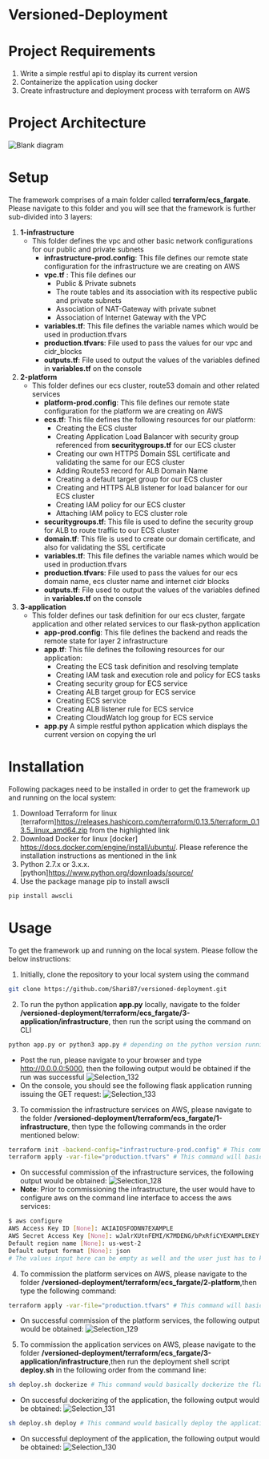 # Versioned-Deployment
# Project Requirements
1. Write a simple restful api to display its current version
2. Containerize the application using docker
3. Create infrastructure and deployment process with terraform on AWS
# Project Architecture
![Blank diagram](https://user-images.githubusercontent.com/49628483/97487257-a46d4700-1982-11eb-975f-6e1ba4866d25.jpeg)
# Setup
The framework comprises of a main folder called **terraform/ecs_fargate**. Please navigate to this folder and you will see that the framework is further sub-divided into 3 layers:
1. **1-infrastructure**
   * This folder defines the vpc and other basic network configurations for our public and private subnets
     * **infrastructure-prod.config**: This file defines our remote state configuration for the infrastructure we are creating on AWS
     * **vpc.tf** : This file defines our 
        - Public & Private subnets 
        - The route tables and its association with its respective public and private subnets
        - Association of NAT-Gateway with private subnet
        - Association of Internet Gateway with the VPC
     * **variables.tf**: This file defines the variable names which would be used in production.tfvars
     * **production.tfvars**: File used to pass the values for our vpc and cidr_blocks
     * **outputs.tf**: File used to output the values of the variables defined in **variables.tf** on the console
2. **2-platform**
   * This folder defines our ecs cluster, route53 domain and other related services
     * **platform-prod.config**: This file defines our remote state configuration for the platform  we are creating on AWS
     * **ecs.tf**: This file defines the following resources for our platform:
       * Creating the ECS cluster
       * Creating Application Load Balancer with security group referenced from 
       **securitygroups.tf** for our ECS cluster
       * Creating our own HTTPS Domain SSL certificate and validating the same for our ECS cluster
       * Adding Route53 record for ALB Domain Name
       * Creating a default target group for our ECS cluster
       * Creating and HTTPS ALB listener for load balancer for our ECS cluster
       * Creating IAM policy for our ECS cluster
       * Attaching IAM policy to ECS cluster role
     * **securitygroups.tf**: This file is used to define the security group for ALB to route traffic to our ECS cluster
     * **domain.tf**: This file is used to create our domain certificate, and also for validating the SSL certificate
     * **variables.tf**: This file defines the variable names which would be used in production.tfvars
     * **production.tfvars**: File used to pass the values for our ecs domain name, ecs cluster name and internet cidr blocks
     * **outputs.tf**: File used to output the values of the variables defined in **variables.tf** on the console 
3. **3-application**
   * This folder defines our task definition for our ecs cluster, fargate application and other related services to our flask-python application
     * **app-prod.config**: This file defines the backend and reads the remote state for layer 2 infrastructure
     * **app.tf**: This file defines the following resources for our application:
        * Creating the ECS task definition and resolving template
        * Creating IAM task and execution role and policy for ECS tasks
        * Creating security group for ECS service
        * Creating ALB target group for ECS service
        * Creating ECS service
        * Creating ALB listener rule for ECS service
        * Creating CloudWatch log group for ECS service
     * **app.py** A simple restful python application which displays the current version on copying the url 
# Installation
Following packages need to be installed in order to get the framework up and running on the local system:
1. Download Terraform for linux [terraform]https://releases.hashicorp.com/terraform/0.13.5/terraform_0.13.5_linux_amd64.zip from the highlighted link
2. Download Docker for linux [docker] https://docs.docker.com/engine/install/ubuntu/. Please reference the installation instructions as mentioned in the link
3. Python 2.7.x or 3.x.x. [python]https://www.python.org/downloads/source/
4. Use the package manage pip to install awscli
```bash
pip install awscli
```
# Usage
To get the framework up and running on the local system. Please follow the below instructions:
1. Initially, clone the repository to your local system using the command
```bash
git clone https://github.com/Shari87/versioned-deployment.git
```
2. To run the python application **app.py** locally, navigate to the folder **/versioned-deployment/terraform/ecs_fargate/3-application/infrastructure**, then run the script using the command on CLI
```bash
python app.py or python3 app.py # depending on the python version running on the system
```
   * Post the run, please navigate to your browser and type http://0.0.0.0:5000, then the following output would be obtained if the run was successful
   ![Selection_132](https://user-images.githubusercontent.com/49628483/98024259-0cfa6f00-1e2e-11eb-9dcf-b99a12401cea.png)
   * On the console, you should see the following flask application running issuing the GET request:
   ![Selection_133](https://user-images.githubusercontent.com/49628483/98024235-05d36100-1e2e-11eb-8954-901664cbc413.png)

3. To commission the infrastructure services on AWS, please navigate to the folder **/versioned-deployment/terraform/ecs_fargate/1-infrastructure**, then type the following commands in the order mentioned below:
```bash
terraform init -backend-config="infrastructure-prod.config" # This command will initialize the backend configuration and hold the terraform state values in the folder "PROD/infrastructure.tfstate"
terraform apply -var-file="production.tfvars" # This command will basically create the entire infrastructure on AWS
```
   * On successful commission of the infrastructure services, the following output would be obtained:
   ![Selection_128](https://user-images.githubusercontent.com/49628483/98024385-403cfe00-1e2e-11eb-9104-dbc3ca8bd1f8.png)
   * **Note**: Prior to commissioning the infrastructure, the user would have to configure aws on the command line interface to access the aws services:
   ```bash
   $ aws configure
   AWS Access Key ID [None]: AKIAIOSFODNN7EXAMPLE
   AWS Secret Access Key [None]: wJalrXUtnFEMI/K7MDENG/bPxRfiCYEXAMPLEKEY
   Default region name [None]: us-west-2
   Default output format [None]: json
   # The values input here can be empty as well and the user just has to keep pressing "ENTER"
   ```
4. To commission the platform services on AWS, please navigate to the folder **/versioned-deployment/terraform/ecs_fargate/2-platform**,then type the following command:
```bash
terraform apply -var-file="production.tfvars" # This command will basically create the entire infrastructure on AWS
```
   * On successful commission of the platform services, the following output would be obtained:
   ![Selection_129](https://user-images.githubusercontent.com/49628483/98024330-2a2f3d80-1e2e-11eb-8933-d4470085b8be.png)
5. To commission the application services on AWS, please navigate to the folder **/versioned-deployment/terraform/ecs_fargate/3-application/infrastructure**,then run the deployment shell script **deploy.sh** in the following order from the command line:
```bash
sh deploy.sh dockerize # This command would basically dockerize the flask application and push the application to the ECR repository
```
   * On successful dockerizing of the application, the following output would be obtained:
   ![Selection_131](https://user-images.githubusercontent.com/49628483/98024284-18e63100-1e2e-11eb-8f0f-cb6dd854af40.png)
```bash
sh deploy.sh deploy # This command would basically deploy the application on to ECS fargate
```
   * On successful deployment of the application, the following output would be obtained:
   ![Selection_130](https://user-images.githubusercontent.com/49628483/98034118-7f724b80-1e3c-11eb-9ddf-8a315c1ecfce.png)
